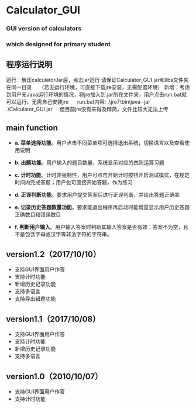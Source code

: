 # Calculator_GUI
### GUI version of calculators
### which designed for primary student

## 程序运行说明
运行：解压calculatorJar后，点击jar运行
     请保证Calculator_GUI.jar和libs文件夹在同一目录
     （若无运行环境，可直接下载jre安装，无需配置环境）
新增：考虑到用户无Java运行环境的情况，将jre加入到.jar所在文件夹，用户点击run.bat就可以运行，无需自己安装jre
      run.bat内容: .\jre7\bin\java -jar .\Calculator_GUI.jar
      但目前jre没有来得及精简，文件比较大无法上传
      

## main function

* **a. 菜单选择功能**。用户点击不同菜单项可选择退出系统，切换语言以及查看使用说明

* **b. 出题功能**。用户输入的题目数量，系统显示对应的四则运算习题

* **c. 计时功能**。计时非强制性，用户可点击开始计时按钮开启测试模式，在规定时间内完成答题；用户也可直接开始答题，作为练习

* **d. 正误判断功能**。要求用户提交答案后进行正误判断，并给出答题正确率

* **e. 记录历史答题数量功能**。要求能退出程序再启动时能增量显示用户历史答题正确数目和错误数目

* **f. 判断用户输入**。用户输入答案时判断其输入答案是否有效：答案不为空，且不是包含字母或汉字等非法字符的字符串。



## version1.2（2017/10/10）

* 支持GUI界面用户作答
* 支持计时功能
* 新增历史记录功能
* 支持多语言
* 支持导出错题功能

## version1.1（2017/10/08）

* 支持GUI界面用户作答
* 支持计时功能
* 新增历史记录功能
* 支持多语言

## version1.0（2010/10/07）

* 支持GUI界面用户作答
* 支持计时功能


